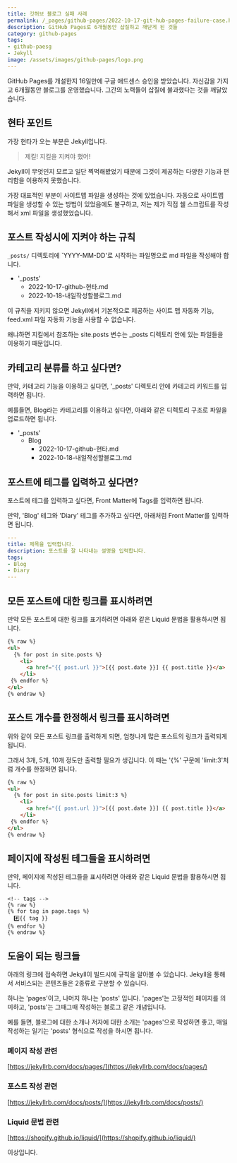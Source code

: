 ```yaml
---
title: 깃허브 블로그 실패 사례
permalink: /_pages/github-pages/2022-10-17-git-hub-pages-failure-case.html
description: GitHub Pages로 6개월동안 삽질하고 깨닫게 된 것들
category: github-pages
tags:
- github-paesg
- Jekyll
image: /assets/images/github-pages/logo.png
---
```

GitHub Pages를 개설한지 16일만에 구글 애드센스 승인을 받았습니다. 
자신감을 가지고 6개월동안 블로그를 운영했습니다. 
그간의 노력들이 삽질에 불과했다는 것을 깨달았습니다. 


현타 포인트
---


가장 현타가 오는 부분은 Jekyll입니다. 


> 제킬! 지킬을 지켜야 했어! 


Jekyll이 무엇인지 모르고 일단 찍먹해봤었기 때문에 
그것이 제공하는 다양한 기능과 편리함을 이용하지 못했습니다. 


가장 대표적인 부분이 사이트맵 파일을 생성하는 것에 있었습니다. 
자동으로 사이트맵 파일을 생성할 수 있는 방법이 있었음에도 불구하고, 
저는 제가 직접 쉘 스크립트를 작성해서 xml 파일을 생성했었습니다. 


포스트 작성시에 지켜야 하는 규칙
---


`_posts/` 디렉토리에 `YYYY-MM-DD'로 시작하는 
파일명으로 md 파일을 작성해야 합니다. 


- '_posts'
  - 2022-10-17-github-현타.md
  - 2022-10-18-내일작성할블로그.md


이 규칙을 지키지 않으면 Jekyll에서 기본적으로 제공하는 
사이트 맵 자동화 기능, feed.xml 파일 자동화 기능을 사용할 수 없습니다. 


왜냐하면 지킬에서 참조하는 site.posts 변수는 
_posts 디렉토리 안에 있는 파일들을 이용하기 때문입니다. 


카테고리 분류를 하고 싶다면?
---


만약, 카테고리 기능을 이용하고 싶다면, 
'_posts' 디렉토리 안에 카테고리 키워드를 입력하면 됩니다. 


예를들면, Blog라는 카테고리를 이용하고 싶다면, 
아래와 같은 디렉토리 구조로 파일을 업로드하면 됩니다. 


- '_posts'
  - Blog
    - 2022-10-17-github-현타.md
    - 2022-10-18-내일작성할블로그.md


포스트에 테그를 입력하고 싶다면?
---


포스트에 테그를 입력하고 싶다면, Front Matter에 Tags를 입력하면 됩니다. 


만약, 'Blog' 테그와 'Diary' 테그를 추가하고 싶다면, 
아래처럼 Front Matter를 입력하면 됩니다. 


```yaml
---
title: 제목을 입력합니다.
description: 포스트를 잘 나타내는 설명을 입력합니다.
tags:
- Blog
- Diary
---
```


모든 포스트에 대한 링크를 표시하려면
---


만약 모든 포스트에 대한 링크를 표기하려면 
아래와 같은 Liquid 문법을 활용하시면 됩니다. 


```html
{% raw %}
<ul>
  {% for post in site.posts %}
    <li>
      <a href="{{ post.url }}">[{{ post.date }}] {{ post.title }}</a>
    </li>
 {% endfor %}
</ul>
{% endraw %}
```


포스트 개수를 한정해서 링크를 표시하려면
---


위와 같이 모든 포스트 링크를 출력하게 되면, 
엄청나게 많은 포스트의 링크가 출력되게 됩니다. 


그래서 3개, 5개, 10개 정도만 출력할 필요가 생깁니다. 
이 때는 '\{\%' 구문에 'limit:3'처럼 개수를 한정하면 됩니다. 


```html
{% raw %}
<ul>
  {% for post in site.posts limit:3 %}
    <li>
      <a href="{{ post.url }}">[{{ post.date }}] {{ post.title }}</a>
    </li>
 {% endfor %}
</ul>
{% endraw %}
```


페이지에 작성된 테그들을 표시하려면
---


만약, 페이지에 작성된 테그들을 표시하려면
아래와 같은 Liquid 문법을 활용하시면 됩니다. 


```
<!-- tags -->
{% raw %}
{% for tag in page.tags %}
  #️⃣{{ tag }}
{% endfor %}
{% endraw %}
```


도움이 되는 링크들
---


아래의 링크에 접속하면 Jekyll이 빌드시에 규칙을 알아볼 수 있습니다. 
Jekyll을 통해서 서비스되는 콘텐츠들은 2종류로 구분할 수 있습니다. 


하나는 'pages'이고, 나머지 하나는 'posts' 입니다. 
'pages'는 고정적인 페이지를 의미하고, 
'posts'는 그때그때 작성하는 블로그 같은 개념입니다. 


예를 들면, 블로그에 대한 소개나 저자에 대한 소개는 
'pages'으로 작성하면 좋고, 
매일 작성하는 일기는 'posts' 형식으로 작성을 하시면 됩니다. 


### 페이지 작성 관련
[https://jekyllrb.com/docs/pages/](https://jekyllrb.com/docs/pages/)


### 포스트 작성 관련
[https://jekyllrb.com/docs/posts/](https://jekyllrb.com/docs/posts/)


### Liquid 문법 관련
[https://shopify.github.io/liquid/](https://shopify.github.io/liquid/)


이상입니다. 
